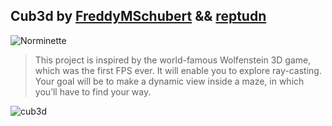 ## Cub3d by [FreddyMSchubert](https://github.com/FreddyMSchubert) && [reptudn](https://github.com/Reptudn)
![Norminette](https://img.shields.io/badge/Norminette-SUCCESS-green)

> This project is inspired by the world-famous Wolfenstein 3D game, which was the first FPS ever. It will enable you to explore ray-casting. Your goal will be to make a dynamic view inside a maze, in which you’ll have to find your way.

![cub3d](https://github.com/FreddyMSchubert/42_cub3d/assets/87537789/9d3734d4-c7b7-4fd3-96c0-639d1d22540e)
